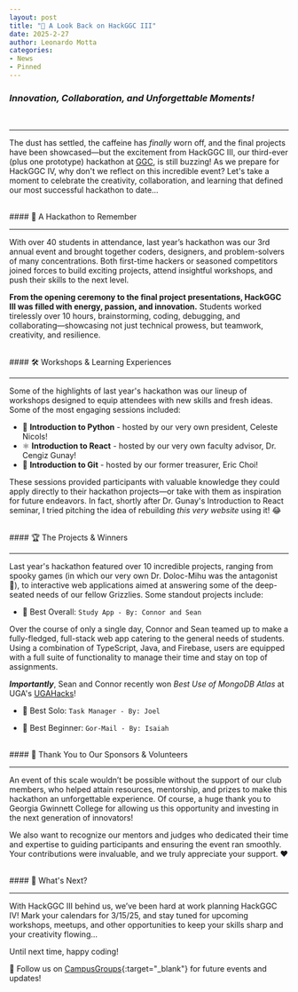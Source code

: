 ```yaml
---
layout: post
title: "🚀 A Look Back on HackGGC III"
date: 2025-2-27
author: Leonardo Motta
categories:
- News
- Pinned
---
```


### *Innovation, Collaboration, and Unforgettable Moments!*
<br>
<hr>

The dust has settled, the caffeine has _finally_ worn off, and the final projects have been showcased—but the excitement from HackGGC III, our third-ever (plus one prototype) hackathon at [GGC](https://ggc.edu), is still buzzing! As we prepare for HackGGC IV, why don't we reflect on this incredible event? Let's take a moment to celebrate the creativity, collaboration, and learning that defined our most successful hackathon to date...

<br>
#### 🎉 A Hackathon to Remember
<hr>

With over 40 students in attendance, last year’s hackathon was our 3rd annual event and brought together coders, designers, and problem-solvers of many concentrations. Both first-time hackers or seasoned competitors joined forces to build exciting projects, attend insightful workshops, and push their skills to the next level.

**From the opening ceremony to the final project presentations, HackGGC III was filled with energy, passion, and innovation.** Students worked tirelessly over 10 hours, brainstorming, coding, debugging, and collaborating—showcasing not just technical prowess, but teamwork, creativity, and resilience.

<br>
#### 🛠️ Workshops & Learning Experiences
<hr>

Some of the highlights of last year's hackathon was our lineup of workshops designed to equip attendees with new skills and fresh ideas. Some of the most engaging sessions included:

- :snake: **Introduction to Python** - hosted by our very own president, Celeste Nicols!
- :atom_symbol: **Introduction to React** - hosted by our very own faculty advisor, Dr. Cengiz Gunay!
- :trident: **Introduction to Git** - hosted by our former treasurer, Eric Choi!

These sessions provided participants with valuable knowledge they could apply directly to their hackathon projects—or take with them as inspiration for future endeavors. In fact, shortly after Dr. Gunay's Introduction to React seminar, I tried pitching the idea of rebuilding *this very website* using it! :joy:

<br>
#### 🏆 The Projects & Winners
<hr>

Last year's hackathon featured over 10 incredible projects, ranging from spooky games (in which our very own Dr. Doloc-Mihu was the antagonist :ghost:), to interactive web applications aimed at answering some of the deep-seated needs of our fellow Grizzlies. Some standout projects include:

- 🏅 Best Overall: `Study App - By: Connor and Sean`

Over the course of only a single day, Connor and Sean teamed up to make a fully-fledged, full-stack web app catering to the general needs of students. Using a combination of TypeScript, Java, and Firebase, users are equipped with a full suite of functionality to manage their time and stay on top of assignments.

**_Importantly_**, Sean and Connor recently won *Best Use of MongoDB Atlas* at UGA's [UGAHacks](https://ugahacks.com)!


- 🏅 Best Solo: `Task Manager - By: Joel`

- 🏅 Best Beginner: `Gor-Mail - By: Isaiah`

<br>
#### 👏 Thank You to Our Sponsors & Volunteers
<hr>

An event of this scale wouldn’t be possible without the support of our club members, who helped attain resources, mentorship, and prizes to make this hackathon an unforgettable experience. Of course, a huge thank you to Georgia Gwinnett College for allowing us this opportunity and investing in the next generation of innovators!

We also want to recognize our mentors and judges who dedicated their time and expertise to guiding participants and ensuring the event ran smoothly. Your contributions were invaluable, and we truly appreciate your support. :heart:

<br>
#### 📆 What's Next?
<hr>

With HackGGC III behind us, we’ve been hard at work planning HackGGC IV! Mark your calendars for 3/15/25, and stay tuned for upcoming workshops, meetups, and other opportunities to keep your skills sharp and your creativity flowing...

Until next time, happy coding!

📢 Follow us on [CampusGroups](https://ggc.campusgroups.com/GH/club_signup){:target="_blank"} for future events and updates!
